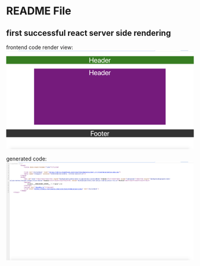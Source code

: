 # README File

## first successful react server side rendering

frontend code render view: 
![frontend code](https://raw.githubusercontent.com/rcreativity/react-ssr-news-blog-clone-app/first-success-page-ssr-render/screenshot/Screenshot%202020-05-28%20at%2012.34.02%20AM.png "generated code")

generated code: 
![generated code](https://raw.githubusercontent.com/rcreativity/react-ssr-news-blog-clone-app/first-success-page-ssr-render/screenshot/Screenshot%202020-05-28%20at%2012.34.12%20AM.png "generated code")

